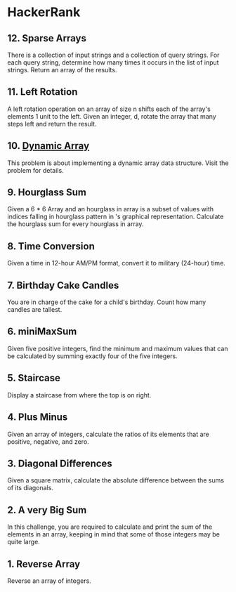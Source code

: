 # HackerRank
## 12. Sparse Arrays
There is a collection of input strings and a collection of query strings. For each query string, determine how many times it occurs in the list of input strings. Return an array of the results.
## 11. Left Rotation
A left rotation operation on an array of size n shifts each of the array's elements 1 unit to the left. Given an integer, d, rotate the array that many steps left and return the result.
## 10. [Dynamic Array](https://www.hackerrank.com/challenges/dynamic-array/)
This problem is about implementing a dynamic array data structure. Visit the problem for details.
## 9. Hourglass Sum
Given a 6 * 6 Array and an hourglass in array is a subset of values with indices falling in hourglass pattern in 's graphical representation. Calculate the hourglass sum for every hourglass in array.
## 8. Time Conversion
Given a time in 12-hour AM/PM format, convert it to military (24-hour) time. 
## 7. Birthday Cake Candles
You are in charge of the cake for a child's birthday. Count how many candles are tallest.
## 6. miniMaxSum
Given five positive integers, find the minimum and maximum values that can be calculated by summing exactly four of the five integers.
## 5. Staircase
Display a staircase from where the top is on right.
## 4. Plus Minus
Given an array of integers, calculate the ratios of its elements that are positive, negative, and zero.
## 3. Diagonal Differences
Given a square matrix, calculate the absolute difference between the sums of its diagonals. 
## 2. A very Big Sum
In this challenge, you are required to calculate and print the sum of the elements in an array, keeping in mind that some of those integers may be quite large.
## 1. Reverse Array
Reverse an array of integers. 